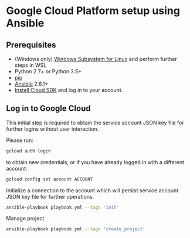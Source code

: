 # Google Cloud Platform setup using Ansible

## Prerequisites

* (Windows only) [Windows Subsystem for Linux](https://docs.microsoft.com/en-us/windows/wsl/install-win10) and perform further steps in WSL
* Python 2.7+ or Python 3.5+
* [pip](https://packaging.python.org/guides/installing-using-linux-tools/#installing-pip-setuptools-wheel-with-linux-package-managers)
* [Ansible](https://docs.ansible.com/ansible/2.5/installation_guide/intro_installation.html) 2.6.1+
* [Install Cloud SDK](https://cloud.google.com/sdk/docs/quickstarts) and log in to your account.

## Log in to Google Cloud

This initial step is required to obtain the service account JSON key file
for further logins without user interaction.

Please run:

```sh
gcloud auth login
```

to obtain new credentials, or if you have already logged in with a
different account:

```sh
gcloud config set account ACCOUNT
```

Initialize a connection to the account which will persist service account JSON key file for further operations.

```sh
ansible-playbook playbook.yml --tags 'init'
```

Manage project

```sh
ansible-playbook playbook.yml --tags 'create_project'
```
